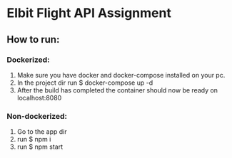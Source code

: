 # Elbit Flight API Assignment

## How to run:

### Dockerized:

1. Make sure you have docker and docker-compose installed on your pc.
2. In the project dir run $ docker-compose up -d
3. After the build has completed the container should now be ready on localhost:8080

### Non-dockerized:

1. Go to the app dir
2. run $ npm i
3. run $ npm start
